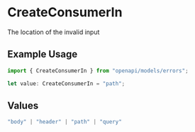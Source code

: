 # CreateConsumerIn

The location of the invalid input

## Example Usage

```typescript
import { CreateConsumerIn } from "openapi/models/errors";

let value: CreateConsumerIn = "path";
```

## Values

```typescript
"body" | "header" | "path" | "query"
```